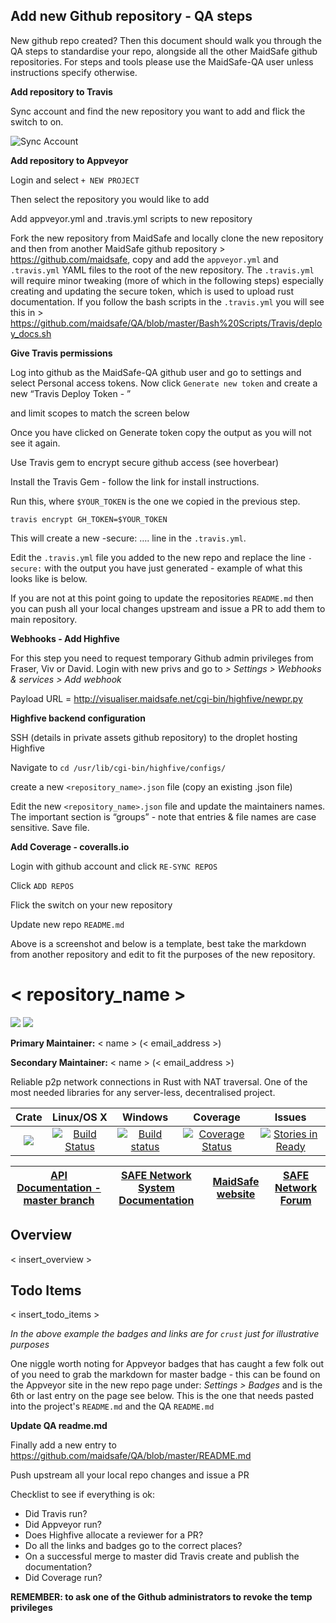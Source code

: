 ## Add new Github repository - QA steps

New github repo created? Then this document should walk you through the QA steps to standardise your repo, alongside all the other MaidSafe github repositories. For steps and tools please use the MaidSafe-QA user unless instructions specify otherwise.

**Add repository to Travis**

Sync account and find the new repository you want to add and flick the switch to on.

![Sync Account](/images/1.png)


**Add repository to Appveyor**

Login and select  `+ NEW PROJECT`




Then select the repository you would like to add







Add appveyor.yml and .travis.yml scripts to new repository

Fork the new repository from MaidSafe and locally clone the new repository and then from another MaidSafe github repository > https://github.com/maidsafe, copy and add the `appveyor.yml` and `.travis.yml` YAML files to the root of the new repository. The `.travis.yml` will require minor tweaking (more of which in the following steps) especially creating and updating the secure token, which is used to upload rust documentation. If you follow the bash scripts in the `.travis.yml` you will see this in > https://github.com/maidsafe/QA/blob/master/Bash%20Scripts/Travis/deploy_docs.sh


**Give Travis permissions**

Log into github as the MaidSafe-QA github user and go to settings and select Personal access tokens. Now click `Generate new token` and create a new “Travis Deploy Token - <new repo name>”



and limit scopes to match the screen below


Once you have clicked on Generate token copy the output as you will not see it again.

Use Travis gem to encrypt secure github access (see hoverbear)

Install the Travis Gem - follow the link for install instructions.

Run this, where `$YOUR_TOKEN` is the one we copied in the previous step.

`travis encrypt GH_TOKEN=$YOUR_TOKEN`


This will create a new -secure: …. line in the `.travis.yml`.

Edit the `.travis.yml` file you added to the new repo and replace the line `-secure:` with the output you have just generated - example of what this looks like is below.




If you are not at this point going to update the repositories `README.md` then you can push all your local changes upstream and issue a PR to add them to main repository.



**Webhooks - Add Highfive**

For this step you need to request temporary Github admin privileges from Fraser, Viv or David.
Login with new privs and go to *> Settings > Webhooks & services > Add webhook*

Payload URL = http://visualiser.maidsafe.net/cgi-bin/highfive/newpr.py





**Highfive backend configuration**

SSH (details in private assets github repository) to the droplet hosting Highfive


Navigate to `cd /usr/lib/cgi-bin/highfive/configs/`



create a new `<repository_name>.json` file (copy an existing .json file)



Edit the new `<repository_name>.json` file and update the maintainers names.
The important section is “groups” - note that entries & file names are case sensitive.
Save file.

**Add Coverage - coveralls.io**

Login with github account and click `RE-SYNC REPOS`




Click `ADD REPOS`


Flick the switch on your new repository












Update new repo `README.md`



Above is a screenshot and below is a template, best take the markdown from another repository and edit to fit the purposes of the new repository.


# < repository_name >

[![](https://img.shields.io/badge/Project%20SAFE-Approved-green.svg)](http://maidsafe.net/applications) [![](https://img.shields.io/badge/License-GPL3-green.svg)](https://github.com/maidsafe/crust/blob/master/COPYING)


**Primary Maintainer:**     < name > (< email_address >)

**Secondary Maintainer:**   < name > (< email_address >)

Reliable p2p network connections in Rust with NAT traversal. One of the most needed libraries for any server-less, decentralised project.

|Crate|Linux/OS X|Windows|Coverage|Issues|
|:---:|:--------:|:-----:|:------:|:----:|
|[![](http://meritbadge.herokuapp.com/crust)](https://crates.io/crates/crust)|[![Build Status](https://travis-ci.org/maidsafe/crust.svg?branch=master)](https://travis-ci.org/maidsafe/crust)|[![Build status](https://ci.appveyor.com/api/projects/status/ajw6ab26p86jdac4/branch/master?svg=true)](https://ci.appveyor.com/project/MaidSafe-QA/crust/branch/master)|[![Coverage Status](https://coveralls.io/repos/maidsafe/crust/badge.svg)](https://coveralls.io/r/maidsafe/crust)|[![Stories in Ready](https://badge.waffle.io/maidsafe/crust.png?label=ready&title=Ready)](https://waffle.io/maidsafe/crust)|

|[API Documentation - master branch](http://maidsafe.net/crust/master)|[SAFE Network System Documentation](http://systemdocs.maidsafe.net)|[MaidSafe website](http://maidsafe.net)| [SAFE Network Forum](https://forum.safenetwork.io)|
|:------:|:-------:|:-------:|:-------:|


## Overview
< insert_overview >
## Todo Items
< insert_todo_items >

*In the above example the badges and links are for `crust` just for illustrative purposes*

One niggle worth noting for Appveyor badges that has caught a few folk out of you need to grab the markdown for master badge - this can be found on the Appveyor site in the new repo page under: *Settings > Badges* and is the 6th or last entry on the page see below.
This is the one that needs pasted into the project's `README.md` and the QA `README.md`










**Update QA readme.md**

Finally add a new entry to https://github.com/maidsafe/QA/blob/master/README.md


Push upstream all your local repo changes and issue a PR

Checklist to see if everything is ok:

* Did Travis run?
* Did Appveyor run?
* Does Highfive allocate a reviewer for a PR?
* Do all the links and badges go to the correct places?
* On a successful merge to master did Travis create and publish the documentation?
* Did Coverage run?



**REMEMBER: to ask one of the Github administrators to revoke the temp privileges**
